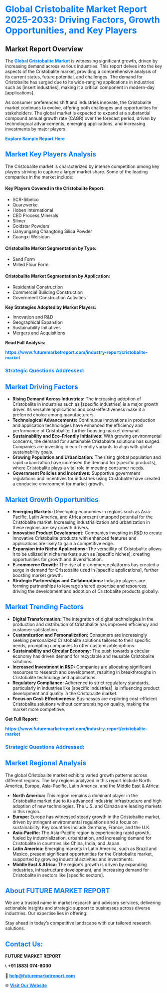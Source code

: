 <h1 style="color: #007BFF;">Global Cristobalite Market Report 2025-2033: Driving Factors, Growth Opportunities, and Key Players</h1>

<section id="overview">
<h2>Market Report Overview</h2>
<p>The <a href="https://www.futuremarketreport.com/industry-report/cristobalite-market" style="color: #007BFF; text-decoration: none;"><strong>Global Cristobalite Market</strong></a> is witnessing significant growth, driven by increasing demand across various industries. This report delves into the key aspects of the Cristobalite market, providing a comprehensive analysis of its current status, future potential, and challenges. The demand for Cristobalite has surged due to its wide-ranging applications in industries such as [insert industries], making it a critical component in modern-day [applications].</p>
<p>As consumer preferences shift and industries innovate, the Cristobalite market continues to evolve, offering both challenges and opportunities for stakeholders. The global market is expected to expand at a substantial compound annual growth rate (CAGR) over the forecast period, driven by technological advancements, emerging applications, and increasing investments by major players.</p>
</section>

<section id="overview">
<p><a href="https://www.futuremarketreport.com/request-sample/reportId=27898" style="color: #007BFF; text-decoration: none;"><strong>Explore Sample Report Here</strong></a></p>
</section>

<section id="key-players">
<h2 style="color: #007BFF;">Market Key Players Analysis</h2>
<p>The Cristobalite market is characterized by intense competition among key players striving to capture a larger market share. Some of the leading companies in the market include:</p>
<h4>Key Players Covered in the Cristobalite Report:</h4>
<ul><li>SCR-Sibelco</li><li>Quarzwerke</li><li>Hoben International</li><li>CED Process Minerals</li><li>Silmer</li><li>Goldstar Powders</li><li>Lianyungang Changtong Silica Powder</li><li>Guangxi Weisidun</li></ul>
<h4>Cristobalite Market Segmentation by Type:</h4>
<ul><li>Sand Form</li><li>Milled Flour Form</li></ul>

<h4>Cristobalite Market Segmentation by Application:</h4>
<ul><li>Residential Construction</li><li>Commercial Building Construction</li><li>Government Construction Activities</li></ul>
<p><strong>Key Strategies Adopted by Market Players:</strong></p>
<ul>
<li>Innovation and R&D</li>
<li>Geographical Expansion</li>
<li>Sustainability Initiatives</li>
<li>Mergers and Acquisitions</li>
</ul>
</section>

<section>
<p><strong>Read Full Analysis: </strong></p><a href="https://www.futuremarketreport.com/industry-report/cristobalite-market" style="color: #007BFF; text-decoration: none;"><strong>https://www.futuremarketreport.com/industry-report/cristobalite-market</strong></a>
<h3 style="color: #007BFF;">Strategic Questions Addressed:</h3>
</section>

<section id="driving-factors">
<h2 style="color: #007BFF;">Market Driving Factors</h2>
<ul>
<li><strong>Rising Demand Across Industries:</strong> The increasing adoption of Cristobalite in industries such as [specific industries] is a major growth driver. Its versatile applications and cost-effectiveness make it a preferred choice among manufacturers.</li>
<li><strong>Technological Advancements:</strong> Continuous innovations in production and application technologies have enhanced the efficiency and performance of Cristobalite, further boosting market demand.</li>
<li><strong>Sustainability and Eco-Friendly Initiatives:</strong> With growing environmental concerns, the demand for sustainable Cristobalite solutions has surged. Companies are investing in eco-friendly variants to align with global sustainability goals.</li>
<li><strong>Growing Population and Urbanization:</strong> The rising global population and rapid urbanization have increased the demand for [specific products], where Cristobalite plays a vital role in meeting consumer needs.</li>
<li><strong>Government Policies and Incentives:</strong> Supportive government regulations and incentives for industries using Cristobalite have created a conducive environment for market growth.</li>
</ul>
</section>

<section id="growth-opportunities">
<h2 style="color: #007BFF;">Market Growth Opportunities</h2>
<ul>
<li><strong>Emerging Markets:</strong> Developing economies in regions such as Asia-Pacific, Latin America, and Africa present untapped potential for the Cristobalite market. Increasing industrialization and urbanization in these regions are key growth drivers.</li>
<li><strong>Innovative Product Development:</strong> Companies investing in R&D to create innovative Cristobalite products with enhanced features and applications are likely to gain a competitive edge.</li>
<li><strong>Expansion into Niche Applications:</strong> The versatility of Cristobalite allows it to be utilized in niche markets such as [specific niches], creating opportunities for growth and diversification.</li>
<li><strong>E-commerce Growth:</strong> The rise of e-commerce platforms has created a surge in demand for Cristobalite used in [specific applications], further boosting market growth.</li>
<li><strong>Strategic Partnerships and Collaborations:</strong> Industry players are forming partnerships to leverage shared expertise and resources, driving the development and adoption of Cristobalite products globally.</li>
</ul>
</section>

<section id="trending-factors">
<h2 style="color: #007BFF;">Market Trending Factors</h2>
<ul>
<li><strong>Digital Transformation:</strong> The integration of digital technologies in the production and distribution of Cristobalite has improved efficiency and customer satisfaction.</li>
<li><strong>Customization and Personalization:</strong> Consumers are increasingly seeking personalized Cristobalite solutions tailored to their specific needs, prompting companies to offer customizable options.</li>
<li><strong>Sustainability and Circular Economy:</strong> The push towards a circular economy has driven demand for recyclable and reusable Cristobalite solutions.</li>
<li><strong>Increased Investment in R&D:</strong> Companies are allocating significant resources to research and development, resulting in breakthroughs in Cristobalite technology and applications.</li>
<li><strong>Regulatory Compliance:</strong> Adherence to strict regulatory standards, particularly in industries like [specific industries], is influencing product development and quality in the Cristobalite market.</li>
<li><strong>Focus on Cost-Effectiveness:</strong> Businesses are exploring cost-efficient Cristobalite solutions without compromising on quality, making the market more competitive.</li>
</ul>
</section>

<section>
<p><strong>Get Full Report: </strong></p><a href="https://www.futuremarketreport.com/industry-report/cristobalite-market" style="color: #007BFF; text-decoration: none;"><strong>https://www.futuremarketreport.com/industry-report/cristobalite-market</strong></a>
<h3 style="color: #007BFF;">Strategic Questions Addressed:</h3>
</section>


<section id="regional-analysis">
<h2 style="color: #007BFF;">Market Regional Analysis</h2>
<p>The global Cristobalite market exhibits varied growth patterns across different regions. The key regions analyzed in this report include North America, Europe, Asia-Pacific, Latin America, and the Middle East & Africa:</p>
<ul>
<li><strong>North America:</strong> This region remains a dominant player in the Cristobalite market due to its advanced industrial infrastructure and high adoption of new technologies. The U.S. and Canada are leading markets in this region.</li>
<li><strong>Europe:</strong> Europe has witnessed steady growth in the Cristobalite market, driven by stringent environmental regulations and a focus on sustainability. Key countries include Germany, France, and the U.K.</li>
<li><strong>Asia-Pacific:</strong> The Asia-Pacific region is experiencing rapid growth, fueled by industrialization, urbanization, and increasing demand for Cristobalite in countries like China, India, and Japan.</li>
<li><strong>Latin America:</strong> Emerging markets in Latin America, such as Brazil and Mexico, present significant opportunities for the Cristobalite market, supported by growing industrial activities and investments.</li>
<li><strong>Middle East & Africa:</strong> The region’s growth is driven by expanding industries, infrastructure development, and increasing demand for Cristobalite in sectors like [specific sectors].</li>
</ul>
</section>

<footer>
<h2 style="color: #007BFF;">About FUTURE MARKET REPORT</h2>
<p>We are a trusted name in market research and advisory services, delivering actionable insights and strategic support to businesses across diverse industries. Our expertise lies in offering:</p>

<p>Stay ahead in today’s competitive landscape with our tailored research solutions.</p>

<h2 style="color: #007BFF;">Contact Us:</h2>
<p><strong>FUTURE MARKET REPORT</strong></p>
<p>📞 <strong>+91 (883) 074-8030</strong></p>
<p>📧 <strong><a href="mailto:help@futuremarketreport.com" style="color: #007BFF;">help@futuremarketreport.com</a></strong></p>
<p>🌐 <strong><a href="https://www.futuremarketreport.com/" style="color: #007BFF;">Visit Our Website</a></strong></p>
</footer>
